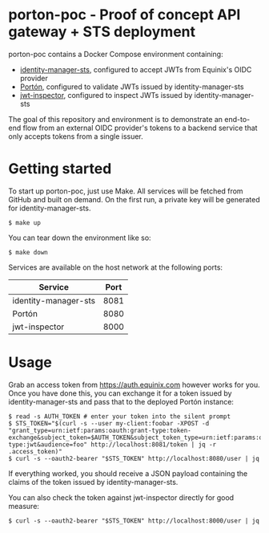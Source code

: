 # porton-poc - Proof of concept API gateway + STS deployment

porton-poc contains a Docker Compose environment containing:

* [identity-manager-sts][identity-manager-sts], configured to accept JWTs from Equinix's OIDC provider
* [Portón][porton], configured to validate JWTs issued by identity-manager-sts
* [jwt-inspector][jwt-inspector], configured to inspect JWTs issued by identity-manager-sts

The goal of this repository and environment is to demonstrate an end-to-end flow from an external OIDC provider's tokens to a backend service that only accepts tokens from a single issuer.

[identity-manager-sts]: https://github.com/infratographer/identity-manager-sts/
[porton]: https://github.com/infratographer/porton/
[jwt-inspector]: https://github.com/jnschaeffer/jwt-inspector/

# Getting started

To start up porton-poc, just use Make. All services will be fetched from GitHub and built on demand. On the first run, a private key will be generated for identity-manager-sts.

```
$ make up
```

You can tear down the environment like so:

```
$ make down
```

Services are available on the host network at the following ports:

| Service              | Port |
|----------------------|------|
| identity-manager-sts | 8081 |
| Portón               | 8080 |
| jwt-inspector        | 8000 |

# Usage

Grab an access token from https://auth.equinix.com however works for you. Once you have done this, you can exchange it for a token issued by identity-manager-sts and pass that to the deployed Portón instance:

```
$ read -s AUTH_TOKEN # enter your token into the silent prompt
$ STS_TOKEN="$(curl -s --user my-client:foobar -XPOST -d "grant_type=urn:ietf:params:oauth:grant-type:token-exchange&subject_token=$AUTH_TOKEN&subject_token_type=urn:ietf:params:oauth:token-type:jwt&audience=foo" http://localhost:8081/token | jq -r .access_token)"
$ curl -s --oauth2-bearer "$STS_TOKEN" http://localhost:8080/user | jq
```

If everything worked, you should receive a JSON payload containing the claims of the token issued by identity-manager-sts.

You can also check the token against jwt-inspector directly for good measure:

```
$ curl -s --oauth2-bearer "$STS_TOKEN" http://localhost:8000/user | jq
```
